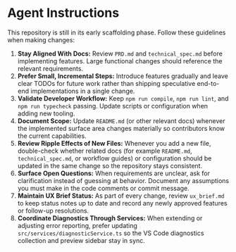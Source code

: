# Agent Instructions

This repository is still in its early scaffolding phase. Follow these guidelines when making changes:

1. **Stay Aligned With Docs:** Review `PRD.md` and `technical_spec.md` before implementing features. Large functional changes should reference the relevant requirements.
2. **Prefer Small, Incremental Steps:** Introduce features gradually and leave clear TODOs for future work rather than shipping speculative end-to-end implementations in a single change.
3. **Validate Developer Workflow:** Keep `npm run compile`, `npm run lint`, and `npm run typecheck` passing. Update scripts or configuration when adding new tooling.
4. **Document Scope:** Update `README.md` (or other relevant docs) whenever the implemented surface area changes materially so contributors know the current capabilities.
5. **Review Ripple Effects of New Files:** Whenever you add a new file, double-check whether related docs (for example `README.md`, `technical_spec.md`, or workflow guides) or configuration should be updated in the same change so the repository stays consistent.
6. **Surface Open Questions:** When requirements are unclear, ask for clarification instead of guessing at behavior. Document any assumptions you must make in the code comments or commit message.
7. **Maintain UX Brief Status:** As part of every change, review `ux_brief.md` to keep status notes up to date and record any newly approved features or follow-up resolutions.
8. **Coordinate Diagnostics Through Services:** When extending or adjusting error reporting, prefer updating `src/services/diagnosticService.ts` so the VS Code diagnostics collection and preview sidebar stay in sync.
